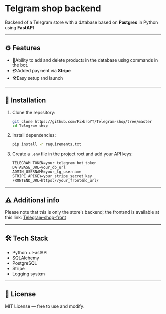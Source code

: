 # Telgram shop backend

Backend of a Telegram store with a database based on **Postgres** in Python using **FastAPI**

---

## ⚙️ Features

- 🧩Ability to add and delete products in the database using commands in the bot.
- 💳Added payment via **Stripe**
- 🛠Easy setup and launch

---

## 🔧 Installation

1. Clone the repository:
   ```bash
   git clone https://github.com/FixbroYT/Telegram-shop/tree/master
   cd Telegram-shop

2. Install dependencies:

   ```bash
   pip install -r requirements.txt
   ```

3. Create a `.env` file in the project root and add your API keys:

   ```
   TELEGRAM_TOKEN=your_telegram_bot_token
   DATABASE_URL=your_db_url
   ADMIN_USERNAME=your_tg_username
   STRIPE_APIKEY=your_stripe_secret_key
   FRONTEND_URL=https://your_frontend_url/
   ```

---

## ⚠ Additional info

Please note that this is only the store's backend; the frontend is available at this link: [Telegram-shop-front](https://github.com/FixbroYT/Telegram-shop-front)

---

## 🛠 Tech Stack

* Python + FastAPI
* SQLAlchemy
* PostgreSQL
* Stripe
* Logging system

---

## 📄 License

MIT License — free to use and modify.
